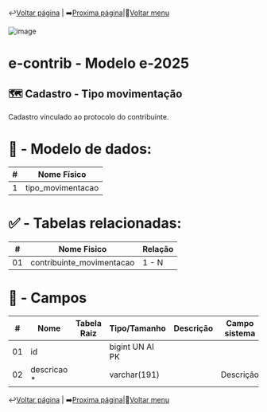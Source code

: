 ↩️[Voltar página](https://github.com/VenturaCerqueira/Documento_gestao_tributaria/blob/main/Cadastro/13%20-%20bairro.md) | ➡️[Proxima página](https://github.com/VenturaCerqueira/Documento_gestao_tributaria/blob/main/Cadastro/15%20-%20banco.md)|🔢[Voltar menu](https://github.com/VenturaCerqueira/Documento_gestao_tributaria) 

![image](https://github.com/user-attachments/assets/04662de1-1516-48d7-bb8c-50b38989e58b)
# e-contrib - Modelo e-2025 
## 🗺️ Cadastro - Tipo movimentação
Cadastro vinculado ao protocolo do contribuinte.  

# 🎲 - Modelo de dados:
 **\#**  |**Nome Físico**               |
---------|------------------------------|
1        | tipo_movimentacao            |

#
#   ✅ - Tabelas relacionadas:
 **\#**  |**Nome Fisico**               |   **Relação** |
---------|------------------------------|---------------|      
01       | contribuinte_movimentacao    |    1 - N      |
#
# 🔢 - Campos
 **\#**  | **Nome**                     | **Tabela Raiz**         | **Tipo/Tamanho**        | **Descrição**                                                                           | **Campo sistema**                      |
---------|------------------------------|-------------------------|-------------------------|-----------------------------------------------------------------------------------------|----------------------------------------|
01       | id                           |                         | bigint UN AI PK         |                                                                                         |                                        |
02       | descricao *                  |                         | varchar(191)            |                                                                                         | Descrição                              |

↩️[Voltar página](https://github.com/VenturaCerqueira/Documento_gestao_tributaria/blob/main/Cadastro/12%20-%20veiculo.md) | ➡️[Proxima página](https://github.com/VenturaCerqueira/Documento_gestao_tributaria/blob/main/Cadastro/15%20-%20banco.md)|🔢[Voltar menu](https://github.com/VenturaCerqueira/Documento_gestao_tributaria) 
